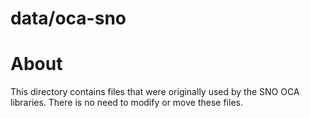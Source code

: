 data/oca-sno
==========

About
==========
This directory contains files that were originally used by the SNO OCA libraries. There is no need to modify or move these files.
